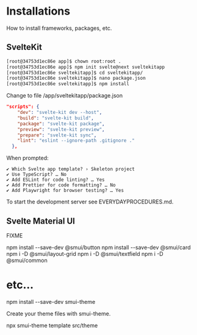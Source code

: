 # Installations

How to install frameworks, packages, etc.

## SvelteKit

```bash
[root@34753d1ec86e app]$ chown root:root .
[root@34753d1ec86e app]$ npm init svelte@next sveltekitapp
[root@34753d1ec86e sveltekitapp]$ cd sveltekitapp/
[root@34753d1ec86e sveltekitapp]$ nano package.json 
[root@34753d1ec86e sveltekitapp]$ npm install

```

Change to file /app/sveltekitapp/package.json

```json
"scripts": {
    "dev": "svelte-kit dev --host",
    "build": "svelte-kit build",
    "package": "svelte-kit package",
    "preview": "svelte-kit preview",
    "prepare": "svelte-kit sync",
    "lint": "eslint --ignore-path .gitignore ."
  },
```

When prompted:

```
✔ Which Svelte app template? › Skeleton project
✔ Use TypeScript? … No 
✔ Add ESLint for code linting? … Yes
✔ Add Prettier for code formatting? … No 
✔ Add Playwright for browser testing? … Yes
```

To start the development server see EVERYDAYPROCEDURES.md.

## Svelte Material UI

FIXME 

npm install --save-dev @smui/button
npm install --save-dev @smui/card
npm i -D @smui/layout-grid
npm i -D @smui/textfield
npm i -D @smui/common
# etc...

npm install --save-dev smui-theme

Create your theme files with smui-theme.

npx smui-theme template src/theme